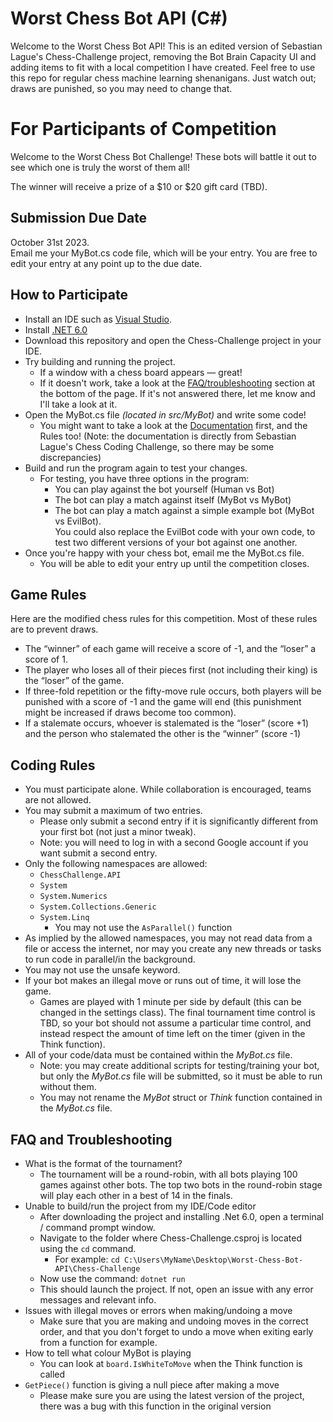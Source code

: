 # Worst Chess Bot API (C#)
Welcome to the Worst Chess Bot API! This is an edited version of Sebastian Lague's Chess-Challenge project, removing the Bot Brain Capacity UI and adding items to fit with a local competition I have created. Feel free to use this repo for regular chess machine learning shenanigans. Just watch out; draws are punished, so you may need to change that. 

# For Participants of Competition
Welcome to the Worst Chess Bot Challenge! These bots will battle it out to see which one is truly the worst of them all!

The winner will receive a prize of a $10 or $20 gift card (TBD).

## Submission Due Date
October 31st 2023.<br>
Email me your MyBot.cs code file, which will be your entry.
You are free to edit your entry at any point up to the due date.


## How to Participate
* Install an IDE such as [Visual Studio](https://visualstudio.microsoft.com/downloads/).
* Install [.NET 6.0](https://dotnet.microsoft.com/en-us/download)
* Download this repository and open the Chess-Challenge project in your IDE.
* Try building and running the project.
  * If a window with a chess board appears — great!
  * If it doesn't work, take a look at the [FAQ/troubleshooting](#faq-and-troubleshooting) section at the bottom of the page. If it's not answered there, let me know and I'll take a look at it.
* Open the MyBot.cs file _(located in src/MyBot)_ and write some code!
  * You might want to take a look at the [Documentation](https://seblague.github.io/chess-coding-challenge/documentation/) first, and the Rules too! (Note: the documentation is directly from Sebastian Lague's Chess Coding Challenge, so there may be some discrepancies)
* Build and run the program again to test your changes.
  * For testing, you have three options in the program:
    * You can play against the bot yourself (Human vs Bot)
    * The bot can play a match against itself (MyBot vs MyBot)
    * The bot can play a match against a simple example bot (MyBot vs EvilBot).<br>You could also replace the EvilBot code with your own code, to test two different versions of your bot against one another.
* Once you're happy with your chess bot, email me the MyBot.cs file.
  * You will be able to edit your entry up until the competition closes.


## Game Rules
Here are the modified chess rules for this competition. Most of these rules are to prevent draws.
* The “winner” of each game will receive a score of -1, and the “loser” a score of 1.
* The player who loses all of their pieces first (not including their king) is the “loser” of the game.
* If three-fold repetition or the fifty-move rule occurs, both players will be punished with a score of -1 and the game will end (this punishment might be increased if draws become too common).
* If a stalemate occurs, whoever is stalemated is the “loser” (score +1) and the person who stalemated the other is the “winner” (score -1)



## Coding Rules
* You must participate alone. While collaboration is encouraged, teams are not allowed.
* You may submit a maximum of two entries.
  * Please only submit a second entry if it is significantly different from your first bot (not just a minor tweak).
  * Note: you will need to log in with a second Google account if you want submit a second entry.
* Only the following namespaces are allowed:
    * `ChessChallenge.API`
    * `System`
    * `System.Numerics`
    * `System.Collections.Generic`
    * `System.Linq`
      * You may not use the `AsParallel()` function
* As implied by the allowed namespaces, you may not read data from a file or access the internet, nor may you create any new threads or tasks to run code in parallel/in the background.
* You may not use the unsafe keyword.
* If your bot makes an illegal move or runs out of time, it will lose the game.
   * Games are played with 1 minute per side by default (this can be changed in the settings class). The final tournament time control is TBD, so your bot should not assume a particular time control, and instead respect the amount of time left on the timer (given in the Think function).
* All of your code/data must be contained within the _MyBot.cs_ file.
   * Note: you may create additional scripts for testing/training your bot, but only the _MyBot.cs_ file will be submitted, so it must be able to run without them.
   * You may not rename the _MyBot_ struct or _Think_ function contained in the _MyBot.cs_ file.

## FAQ and Troubleshooting
* What is the format of the tournament?
  * The tournament will be a round-robin, with all bots playing 100 games against other bots. The top two bots in the round-robin stage will play each other in a best of 14 in the finals.
* Unable to build/run the project from my IDE/Code editor
  * After downloading the project and installing .Net 6.0, open a terminal / command prompt window.
  * Navigate to the folder where Chess-Challenge.csproj is located using the `cd` command.
    * For example: `cd C:\Users\MyName\Desktop\Worst-Chess-Bot-API\Chess-Challenge`
  * Now use the command: `dotnet run`
  * This should launch the project. If not, open an issue with any error messages and relevant info.
* Issues with illegal moves or errors when making/undoing a move
  * Make sure that you are making and undoing moves in the correct order, and that you don't forget to undo a move when exiting early from a function for example.
* How to tell what colour MyBot is playing
  * You can look at `board.IsWhiteToMove` when the Think function is called
* `GetPiece()` function is giving a null piece after making a move
  * Please make sure you are using the latest version of the project, there was a bug with this function in the original version

  
